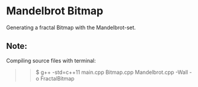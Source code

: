 # Mandelbrot Bitmap

Generating a fractal Bitmap with the Mandelbrot-set.


## Note:
Compiling source files with terminal:<br>
>> $ g++ -std=c++11 main.cpp Bitmap.cpp Mandelbrot.cpp -Wall -o FractalBitmap<br>